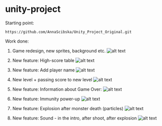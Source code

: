 # unity-project

Starting point:

	https://github.com/AnnaScibska/Unity_Project_Original.git

Work done:

1. Game redesign, new sprites, background etc.
![alt text](http://www.anulla.eu/unity/design.png)

2. New feature: High-score table
![alt text](http://www.anulla.eu/unity/highscore.png)
 
3. New feature: Add player name
![alt text](http://www.anulla.eu/unity/playername.png)

4. New level + passing score to new level
![alt text](http://www.anulla.eu/unity/newstage.png)
 
5. New feature: Information about Game Over:
![alt text](http://www.anulla.eu/unity/gameover.png)
 
6. New feature: Immunity power-up
![alt text](http://www.anulla.eu/unity/powerup.png)
 
7. New feature: Explosion after monster death (particles)
![alt text](http://www.anulla.eu/unity/explosion.png)
 
8. New feature: Sound - in the intro, after shoot, after explosion
![alt text](http://www.anulla.eu/unity/sound.png)

